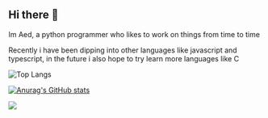 ## Hi there 👋
Im Aed, a python programmer who likes to work on things from time to time

Recently i have been dipping into other languages like javascript and typescript, in the future i also hope to try learn more languages like C

![Top Langs](https://github-readme-stats.vercel.app/api/top-langs/?username=Aed-1&theme=radical)

[![Anurag's GitHub stats](https://github-readme-stats.vercel.app/api?username=Aed-1&theme=radical)](https://github.com/anuraghazra/github-readme-stats)

![](https://komarev.com/ghpvc/?username=Aed-1)  
